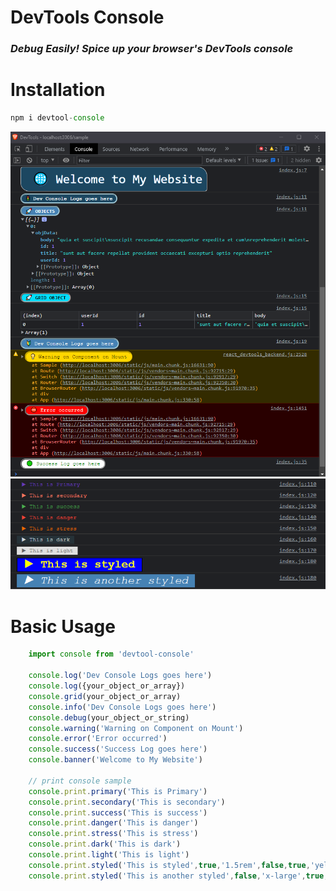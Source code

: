 # DevTools Console

### _Debug Easily! Spice up your browser's DevTools console_

# Installation
```jsx
npm i devtool-console
```

![Demo1](https://raw.githubusercontent.com/jeffrequina/devConsole/main/devtool-console-img.png)
![Demo2](https://raw.githubusercontent.com/jeffrequina/devConsole/main/devtool-console-img2.png)

# Basic Usage
```jsx
    import console from 'devtool-console'

    console.log('Dev Console Logs goes here')
    console.log({your_object_or_array})
    console.grid(your_object_or_array)
    console.info('Dev Console Logs goes here')
    console.debug(your_object_or_string)
    console.warning('Warning on Component on Mount')
    console.error('Error occurred')
    console.success('Success Log goes here')
    console.banner('Welcome to My Website')

    // print console sample
    console.print.primary('This is Primary')
    console.print.secondary('This is secondary')
    console.print.success('This is success')
    console.print.danger('This is danger')
    console.print.stress('This is stress')
    console.print.dark('This is dark')
    console.print.light('This is light')
    console.print.styled('This is styled',true,'1.5rem',false,true,'yellow','blue')
    console.print.styled('This is another styled',false,'x-large',true,false,'white','steelblue')
```
